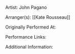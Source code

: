 Artist: John Pagano

  

Arranger(s): [[Kate Rousseau]]

  

Originally Performed At:

  

Performance Links:

  

Additional Information: